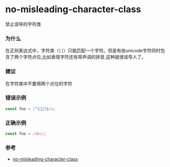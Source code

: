 # no-misleading-character-class

禁止误导的字符类

### 为什么

在正则表达式中，字符类（`[]`）只能匹配一个字符。但是有些unicode字符同时包含了两个字符点位,比如表情字符还有带声调的拼音,这种就很误导人了。

### 建议

在字符类中不要用两个点位的字符

### 错误示例

```js
const foo = /^[👶🏻]$/u;
```

### 正确示例

```js
const foo = /abc/;
```

### 参考

- [no-misleading-character-class](https://eslint.org/docs/rules/no-misleading-character-class)
